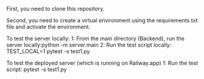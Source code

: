 

First, you need to clone this repository. 

Second, you need to create a virtual environment using the requirements.txt file and activate the environment. 

To test the server locally:
1: From the main directory (Backend), run the server locally:python -m server.main
2: Run the test script locally: TEST_LOCAL=1 pytest -s test1.py 

To test the deployed server (which is running on Railway.app)
1: Run the test script: pytest -s test1.py 
